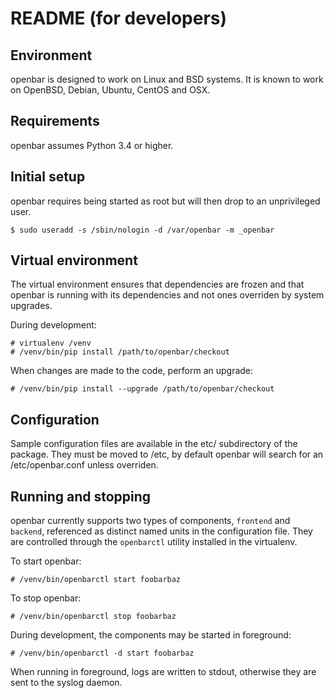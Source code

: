README (for developers)
=======================

Environment
-----------
openbar is designed to work on Linux and BSD systems.
It is known to work on OpenBSD, Debian, Ubuntu, CentOS and OSX.

Requirements
------------
openbar assumes Python 3.4 or higher.

Initial setup
-------------
openbar requires being started as root but will then drop to an unprivileged user.

```
$ sudo useradd -s /sbin/nologin -d /var/openbar -m _openbar
```

Virtual environment
-------------------
The virtual environment ensures that dependencies are frozen and that openbar is
running with its dependencies and not ones overriden by system upgrades.

During development:
```
# virtualenv /venv
# /venv/bin/pip install /path/to/openbar/checkout
```

When changes are made to the code, perform an upgrade:
```
# /venv/bin/pip install --upgrade /path/to/openbar/checkout
```

Configuration
-------------
Sample configuration files are available in the etc/ subdirectory of the package.
They must be moved to /etc, by default openbar will search for an /etc/openbar.conf unless overriden.

Running and stopping
--------------------
openbar currently supports two types of components,
`frontend` and `backend`,
referenced as distinct named units in the configuration file.
They are controlled through the `openbarctl` utility installed in the virtualenv.

To start openbar:
```
# /venv/bin/openbarctl start foobarbaz
```

To stop openbar:
```
# /venv/bin/openbarctl stop foobarbaz
```

During development, the components may be started in foreground:
```
# /venv/bin/openbarctl -d start foobarbaz
```

When running in foreground, logs are written to stdout, otherwise they are sent to the syslog daemon.
